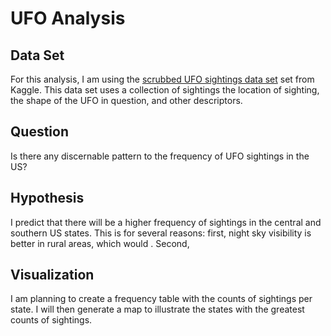 # UFO Analysis

## Data Set

For this analysis, I am using the [scrubbed UFO sightings data set](https://www.kaggle.com/NUFORC/ufo-sightings) set from Kaggle. This data set uses a collection of sightings the location of sighting, the shape of the UFO in question, and other descriptors. 

## Question

Is there any discernable pattern to the frequency of UFO sightings in the US? 

## Hypothesis

I predict that there will be a higher frequency of sightings in the central and southern US states. This is for several reasons: first, night sky visibility is better in rural areas, which would . Second, 

## Visualization

I am planning to create a frequency table with the counts of sightings per state. I will then generate a map to illustrate the states with the greatest counts of sightings.

